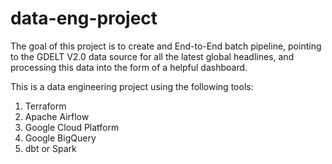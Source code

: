 # data-eng-project

The goal of this project is to create and End-to-End batch pipeline, pointing to the GDELT V2.0 data source for all the latest global headlines, and processing this data into the form of a helpful dashboard. 

This is a data engineering project using the following tools:
1. Terraform
2. Apache Airflow
3. Google Cloud Platform
4. Google BigQuery
5. dbt or Spark